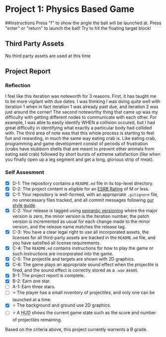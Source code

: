 # Project 1: Physics Based Game

##Instructions
Press "f" to show the angle the ball will be launched at.
Press "enter" or "return" to launch the ball!
Try to hit the floating target block!

## Third Party Assets
No third party assets are used at this time

## Project Report

### Reflection
I feel like this iteration was noteworth for 3 reasons. First, it has taught me to be more vigilant with due dates. I was thinking I was doing quite well with iteration 1 when in fact iteration 1 was already past due, and iteration 2 was just around the corner! The second noteworthy thing that came up was my difficulty with getting different nodes to communicate with each other. For example, I was able to easily identify WHEN a collision occured, but I had great difficulty in identifying what exactly a particular body had collided with. The third area of note was that this whole process is starting to feel fun and rewarding, in much the same way eating crab is. Like eating crab, programming and game development consist of periods of frustration (crabs have stubborn shells that are meant to prevent other animals from eating said crab) followed by short bursts of extreme satisfaction (like when you finally open up a leg segment and get a long, glorious strip of meat).

### Self Assesment
- [x] D-1: The repository contains a <code>README.md</code> file in its top-level directory.
- [x] D-2: The project content is eligible for an <a href="https://www.esrb.org/ratings-guide/">ESRB Rating</a> of M or less.
- [x] C-1: Your repository is well-formed, with an appropriate <code>.gitignore</code> file, no unnecessary files tracked, and all commit messages following <a href="https://cbea.ms/git-commit/">our style guide</a>.
- [x] C-2: Your release is tagged using <a href="https://semver.org/">semantic versioning</a> where the major version is zero, the minor version is the iteration number, the patch version is incremented as usual for each change made to the minor version, and the release name matches the release tag.
- [x] C-3: You have a clear legal right to use all incorporated assets, the licenses for all third-party assets are tracked in the <code>README.md</code> file, and you have satisfied all license requirements.
- [x] C-4: The <code>README.md</code> contains instructions for how to play the game or such instructions are incorporated into the game.
- [x] C-5: The projectile and targets are shown with 2D graphics.
- [x] C-6: The game plays an appropriate sound effect when the projectile is fired, and the sound effect is correctly stored as a <code>.wav</code> asset.
- [x] B-1: The project report is complete.
- [x] B-2: Earn one star.
- [ ] A-1: Earn three stars.
- [ ] ⭐ The player has a small inventory of projectiles, and only one can be launched at a time.
- [x] ⭐ The background and ground use 2D graphics.
- [ ] ⭐ A <abbr title="Heads-Up Display">HUD</abbr> shows the current game state such as the score and number of projectiles remaining.

Based on the criteria above, this project currently warrents a B grade.